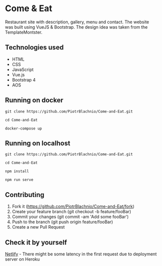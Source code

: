 # Come & Eat
Restaurant site with description, gallery, menu and contact. The website was built using VueJS & Bootstrap. The design idea was taken from the TemplateMontster.

## Technologies used
* HTML
* CSS
* JavaScript
* Vue.js
* Bootstrap 4
* AOS

## Running on docker
```
git clone https://github.com/PiotrBlachnio/Come-and-Eat.git
```

```
cd Come-and-Eat
```

```
docker-compose up
```

## Running on localhost
```
git clone https://github.com/PiotrBlachnio/Come-and-Eat.git
```

```
cd Come-and-Eat
```

```
npm install
```

```
npm run serve
```

## Contributing
1. Fork it (https://github.com/PiotrBlachnio/Come-and-Eat/fork)
1. Create your feature branch (git checkout -b feature/fooBar)
1. Commit your changes (git commit -am 'Add some fooBar')
1. Push to the branch (git push origin feature/fooBar)
1. Create a new Pull Request

## Check it by yourself
[Netlify](https://pathondb.netlify.app/auth) - There might be some latency in the first request due to deployment server on Heroku
